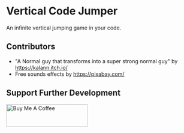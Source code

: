 # Vertical Code Jumper

An infinite vertical jumping game in your code.


## Contributors
- "A Normal guy that transforms into a super strong normal guy" by https://kalann.itch.io/
- Free sounds effects by https://pixabay.com/ 

## Support Further Development

<a href="https://www.buymeacoffee.com/aignatev" target="_blank"><img src="https://cdn.buymeacoffee.com/buttons/v2/default-yellow.png" alt="Buy Me A Coffee" height="60" width="217"></a>
